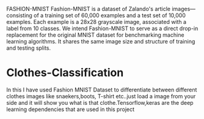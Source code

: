  FASHION-MNIST 
Fashion-MNIST is a dataset of Zalando's article images—consisting of a training set of 60,000 examples and a test set of 10,000 examples. Each example is a 28x28 grayscale image, associated with a label from 10 classes. We intend Fashion-MNIST to serve as a direct drop-in replacement for the original MNIST dataset for benchmarking machine learning algorithms. It shares the same image size and structure of training and testing splits.

# Clothes-Classification
In this I have used Fashion MNIST Dataset to differentiate between different clothes images like snaekers,boots, T-shirt etc..just load a image from your side and it will show you what is that clothe.Tensorflow,keras are the deep learning dependencies that are used in this project
